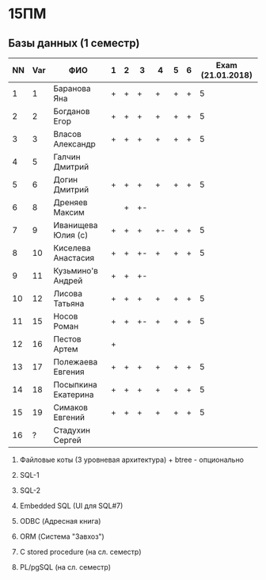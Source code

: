 # 15ПМ
## Базы данных (1 семестр)

| NN  | Var | ФИО                   | 1   | 2   | 3   | 4   | 5   | 6   | Exam (21.01.2018) |
| --- | --- | --------------------- | --- | --- | --- | --- | --- | --- | -------- |
| 1   | 1   | Баранова Яна          | +   | +   | +   | +   | +   | +   | 5 |
| 2   | 2   | Богданов Егор         | +   | +   | +   | +   | +   | +   | 5 |
| 3   | 3   | Власов Александр      | +   | +   | +   | +   | +   | +   | 5 |
| 4   | 5   | Галчин Дмитрий        |     |     |     |     |     |     |   |
| 5   | 6   | Догин Дмитрий         | +   | +   | +   | +   | +   | +   | 5 |
| 6   | 8   | Дреняев Максим        |     | +   | +-  |     |     |     |   |
| 7   | 9   | Иванищева Юлия (с)    | +   | +   | +   | +-  | +   | +   | 5 |
| 8   | 10  | Киселева Анастасия    | +   | +   | +-  | +   | +   | +   | 5 |
| 9   | 11  | Кузьмино'в Андрей     | +   | +   | +-  |     |     |     |   |
| 10  | 12  | Лисова Татьяна        | +   | +   | +   | +   | +   | +   | 5 |
| 11  | 15  | Носов Роман           | +   | +   | +-  | +   | +   | +   | 5 |
| 12  | 16  | Пестов Артем          | +   |     |     |     |     |     |   |
| 13  | 17  | Полежаева Евгения     | +   | +   | +   | +   | +   | +   | 5 |
| 14  | 18  | Посыпкина Екатерина   | +   | +   | +   | +   | +   | +   | 5 |
| 15  | 19  | Симаков Евгений       | +   | +   | +   | +   | +   | +   | 5 |
| 16  | ?   | Стадухин Сергей       |     |     |     |     |     |     |   |

1. Файловые коты (3 уровневая архитектура) + btree - опционально
2. SQL-1
3. SQL-2
4. Embedded SQL (UI для SQL#7)
5. ODBC (Адресная книга)
6. ORM (Система "Завхоз")

7. C stored procedure (на сл. семестр)
8. PL/pgSQL (на сл. семестр)

